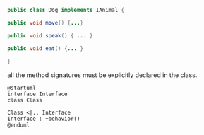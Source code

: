 ```java
public class Dog implements IAnimal {

public void move() {...}

public void speak() { ... }

public void eat() {... }
 
}
```
all the method signatures must be explicitly declared in the class. 
```plantuml
@startuml
interface Interface
class Class

Class <|.. Interface 
Interface : +behavior()
@enduml
```
